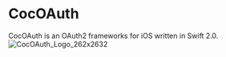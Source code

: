# CocOAuth
CocOAuth is an OAuth2 frameworks for iOS written in Swift 2.0.
![CocOAuth_Logo_262x2632](http://cocoauth.marko-seifert.de/presskit/CocOAuth_Logo_262x2632.png)
